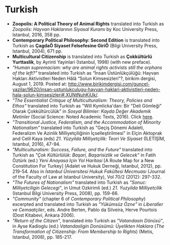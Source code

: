 # Turkish

- **Zoopolis: A Political Theory of Animal Rights** translated into Turkish as _Zoopolis: Hayvan Haklarının Siyasal Kuramı_ by Koc University Press, Istanbul, 2016, 358 pp.
- **Contemporary Political Philosophy: Second Edition** is translated into Turkish as **ÇagdaÕ Siyaset Felsefesine GiriÕ** (Bilgi University Press, Istanbul, 2004), 671 pp.
- **Multicultural Citizenship** is translated into Turkish as **Çokkültürlü Yurttaslik**, by Ayrinti Yayinlari (Istanbul, 1998) (with new preface).
- _“Human supremacism: why are animal rights activists still the orphans of the left?”_ translated into Turkish as “İnsan Üstünlükçülüğü: Hayvan Hakları Aktivistleri Neden Hâlâ “Solun Kimsesizleri”?, birikim dergisi, August 1, 2019. Posted at: http://www.birikimdergisi.com/guncel-yazilar/9620/insan-ustunlukculugu-hayvan-haklari-aktivistleri-neden-hala-solun-kimsesizleri#.XUNtNuhKiUk/.
- _"The Essentialist Critique of Multiculturalism: Theory, Policies and Ethos"_ translated into Turkish as "Will Kymlicka'dan: Bir "Deli Gömleği" Olarak Çokkültürcülük" in _Sosyal Bilimler: Kayda Değer Akademik Metinler_ (Social Science: Noted Academic Texts, 2016). Click [here](http://www.sosyalbilimler.org/will-kymlickadan-bir-deli-gomlegi-olarak-cokkulturluluk-ceviri/).
- _"Transitional Justice, Federalism, and the Accommodation of Minority Nationalism"_ translated into Turkish as "Geçiş Dönemi Adaleti, Federalizm Ve Azinlik Milliyetçiliğinin İçselleştirilmesi" in Elçin Aktoprak and Celil Kaya (eds) _21\. Yüzyilda Milliyetçilik: Teori Ve Siyaset_ (İLETİŞİM, Istanbul, 2016), 47-94.
- _"Multiculturalism: Success, Failure, and the Future"_ translated into Turkish as _"Çok Kültürlülük: Başari, Başarisizlik ve Gelecek"_ in Fatih Öztürk (ed.) _Yeni Anayasa Için Yol Haritasi_ [A Route Map for a New Constitution For Turkey] (Adalet ve Hukuk Derneği, Istanbul, 2012), pp. 219-54\. Also in _İstanbul Üniversitesi Hukuk Fakültesi Mecmuası_ (Journal of the Faculty of Law at Istanbul University), Vol 70/2 (2012): 297-332.
- _"The Futures of Nationalism"_ translated into Turkish as _"Sonuc: Milliyetciligin Gelecegi"_, in Umut Ozkirimli (ed.) _21\. Yuzyilda Milliyetcilik_ (Istanbul Bilgi University Press, 2008), pp. 159-66.
- _"Community"_ (chapter 6 of _Contemporary Political Philosophy_) excerpted and translated into Turkish as _"Yükümsüz Özne"_ in _Liberaller ve Cemaatçiler_, eds. Andre Berten, Pablo da Silveira, Herve Pourtois (Dost Kitabevi, Ankara 2006).
- _"Return of the Citizen"_, translated into Turkish as _"Vatandasin Dönüsü"_, in Ayse Kadioglu (ed.) _Vatandasligin Donüsümü: Üyelikten Haklara_ (_The Transformation of Citizenship: From Membership to Rights_) (Metis, Istanbul, 2008), pp. 185-217.
